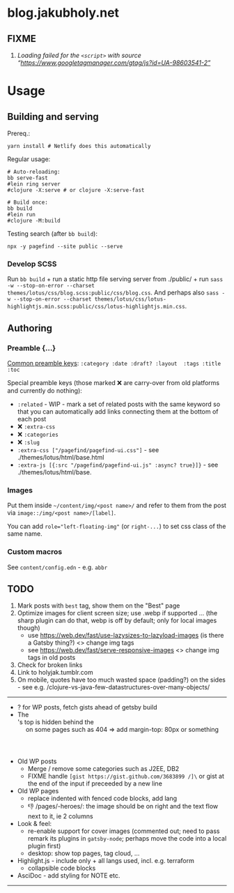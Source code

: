 # blog.jakubholy.net

## FIXME

1. _Loading failed for the `<script>` with source “https://www.googletagmanager.com/gtag/js?id=UA-98603541-2”_

# Usage

## Building and serving

Prereq.:

    yarn install # Netlify does this automatically

Regular usage:

    # Auto-reloading:
    bb serve-fast
    #lein ring server
    #clojure -X:serve # or clojure -X:serve-fast

    # Build once:
    bb build
    #lein run
    #clojure -M:build

Testing search (after `bb build`):

    npx -y pagefind --site public --serve

### Develop SCSS

Run `bb build` + run a static http file serving server from ./public/ + run `sass -w --stop-on-error --charset themes/lotus/css/blog.scss:public/css/blog.css`. And perhaps also `sass -w --stop-on-error --charset themes/lotus/css/lotus-highlightjs.min.scss:public/css/lotus-highlightjs.min.css`.

## Authoring

### Preamble {...}

[Common preamble keys](http://cryogenweb.org/docs/writing-posts.html): `:category :date :draft? :layout  :tags :title :toc`

Special preamble keys (those marked ❌ are carry-over from old platforms and currently do nothing):

 * `:related` - WIP - mark a set of related posts with the same keyword so that you can automatically add links connecting them at the bottom of each post
 * ❌ `:extra-css`
 * ❌ `:categories`
 * ❌ `:slug`
 * `:extra-css ["/pagefind/pagefind-ui.css"]` - see ./themes/lotus/html/base.html
 * `:extra-js [{:src "/pagefind/pagefind-ui.js" :async? true}]}` - see ./themes/lotus/html/base.

### Images

Put them inside `~/content/img/<post name>/` and refer to them from the post via `image::/img/<post name>/[label]`.

You can add `role="left-floating-img"` (or `right-...`) to set css class of the same name.

### Custom macros

See `content/config.edn` - e.g. `abbr`

## TODO

1. Mark posts with `best` tag, show them on the "Best" page
4. Optimize images for client screen size; use .webp if supported ... (the sharp plugin can do that, webp is off by default; only for local images though)
   - use https://web.dev/fast/use-lazysizes-to-lazyload-images (is there a Gatsby thing?) <> change img tags
   - see https://web.dev/fast/serve-responsive-images <> change img tags in old posts
5. Check for broken links
6. Link to holyjak.tumblr.com
7. On mobile, quotes have too much wasted space (padding?) on the sides - see e.g. /clojure-vs-java-few-datastructures-over-many-objects/

---

- ? for WP posts, fetch gists ahead of getsby build
- The <main>'s top is hidden behind the <header> on some pages such as 404 => add margin-top: 80px or something
- Old WP posts
  - Merge / remove some categories such as J2EE, DB2
  - FIXME handle `[gist https://gist.github.com/3683899 /]\` or gist at the end of the input if preceeded by a new line
- Old WP pages
  - replace indented with fenced code blocks, add lang
  - 👎 /pages/-heroes/: the image should be on right and the text flow next to it, ie 2 columns
- Look & feel:
   - re-enable support for cover images (commented out; need to pass remark its plugins in `gatsby-node`; perhaps move the code into a local plugin first)
   - desktop: show top pages, tag cloud, ...
- Highlight.js - include only + all langs used, incl. e.g. terraform
  - collapsible code blocks
- AsciDoc - add styling for NOTE etc.
---

